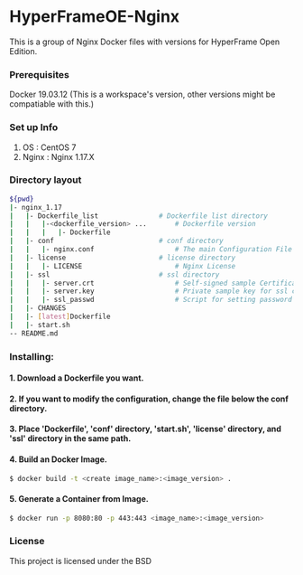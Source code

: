 # HyperFrameOE-Nginx

This is a group of Nginx Docker files with versions for HyperFrame Open Edition.

### Prerequisites

Docker 19.03.12 (This is a workspace's version, other versions might be compatiable with this.)

### Set up Info

1) OS : CentOS 7
2) Nginx : Nginx 1.17.X

### Directory layout

```bash
${pwd}
|- nginx_1.17
|   |- Dockerfile_list               # Dockerfile list directory
|   |   |-<dockerfile_version> ...       # Dockerfile version
|   |   |   |- Dockerfile
|   |- conf                          # conf directory
|   |   |- nginx.conf                    # The main Configuration File
|   |- license                       # license directory
|   |   |- LICENSE                       # Nginx License
|   |- ssl                           # ssl directory
|   |   |- server.crt                    # Self-signed sample Certificate
|   |   |- server.key                    # Private sample key for ssl certificate
|   |   |- ssl_passwd                    # Script for setting password when using sample ssl key
|   |- CHANGES
|   |- [latest]Dockerfile
|   |- start.sh
-- README.md
```

### Installing:

#### 1. Download a Dockerfile you want.

#### 2. If you want to modify the configuration, change the file below the conf directory.

#### 3. Place 'Dockerfile', 'conf' directory, 'start.sh', 'license' directory, and 'ssl' directory in the same path.

#### 4. Build an Docker Image.

```bash
$ docker build -t <create image_name>:<image_version> .
```

#### 5. Generate a Container from Image.

```bash
$ docker run -p 8080:80 -p 443:443 <image_name>:<image_version>
```

### License

This project is licensed under the BSD

